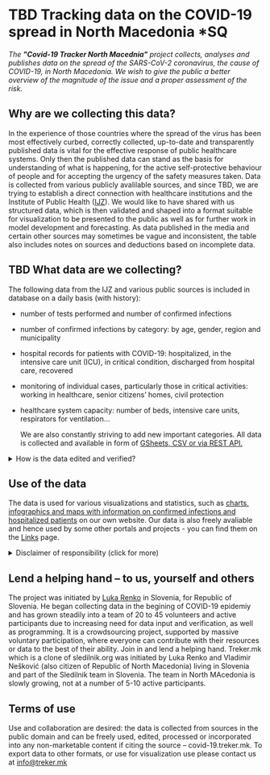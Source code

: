 # TBD Tracking data on the COVID-19 spread in North Macedonia *SQ

*The **"Covid-19 Tracker North Macednia"** project collects, analyses and publishes data on the spread of the SARS-CoV-2 coronavirus, the cause of COVID-19, in North Macedonia. We wish to give the public a better overview of the magnitude of the issue and a proper assessment of the risk.*

## Why are we collecting this data?

In the experience of those countries where the spread of the virus has been most effectively curbed, correctly collected, up-to-date and transparently published data is vital for the effective response of public healthcare systems. 
Only then the published data can stand as the basis for understanding of what is happening, for the active self-protective behaviour of people and for accepting the urgency of the safety measures taken.
Data is collected from various publicly avalilable sources, and since TBD, we are trying to establish a direct connection with healthcare institutions and the  Institute of Public Health ([IJZ](https://www.iph.mk)). We would like to have shared with us structured data, which is then validated and shaped into a format suitable for visualization to be presented to the public as well as for further work in model development and forecasting. As data published in the media and certain other sources may sometimes be vague and inconsistent, the table also includes notes on sources and deductions based on incomplete data.

## TBD What data are we collecting?

The following data from the IJZ and various public sources is included in database on a daily basis (with history):

-   number of tests performed and number of confirmed infections
    
-   number of confirmed infections by category: by age, gender, region and municipality
    
-   hospital records for patients with COVID-19: hospitalized, in the intensive care unit (ICU), in critical condition, discharged from hospital care, recovered
    
-   monitoring of individual cases, particularly those in critical activities: working in healthcare, senior citizens’ homes, civil protection
    
-   healthcare system capacity: number of beds, intensive care units, respirators for ventilation...
    
    We are also constantly striving to add new important categories.
    All data is collected and available in form of [GSheets, CSV or via REST API.](/en/datasources)
    

<details>
  <summary>How is the data edited and verified?</summary>

The database is updated with the IJZ data (by category). The data by region and age is sometimes updated subsequently and cross-checked as the data may change as a result of epidemiological research.

TBD Municipalities are tracked in [TBD the Places table](https://docs.google.com/spreadsheets/.
Updating the hospital care data – the Patients table process:

-   All hospital announcements for COVID-19 are monitored (TBD) – around TBD oClock.
    
-   The number of hospitalizations monitored: all departments, hospitalizations in intensive care units, and patients in critical condition.
    
-   Transitions (admissions/discharges) between individual conditions are also recorded (when detectable from the data).
    
-   Where the transition data (admission/discharge) is incomplete, the values are determined by means of deduction (using a formula).
    
-   All sources and deductions are recorded as comments in individual cells (possibility of verification).
    
-   The data is compared with the summary data on hospitalized patients and patients in intensive care published daily by the TBD at TBD pm.
    

</details>

## Use of the data

The data is used for various visualizations and statistics, such as [charts, infographics and maps with information on confirmed infections and hospitalized patients](/en/stats) on our own website. 
Our data is also freely avaliable and hence used by some other portals and projects - you can find them on the [Links](/en/links) page.

<details>
  <summary>Disclaimer of responsibility (click for more)</summary>

**Please note: The information published on our site, including links to models and other sites to which we are not directly connected, is prepared with the utmost care, using available sources of data, knowledge, methodologies and technologies, in accordance with scientific standards. We believe that the visualizations and models can help explain the various factors behind the spread of the virus, including the impact of the safety measures taken and of possible future measures. Through this, we wish to emphasize that we all play an important role in this pandemic. Nonetheless, we cannot fully guarantee the accuracy, completeness or usefulness of the information on these sites, and we explicitly disclaim any responsibility for further interpretations and simulations which cite our visualizations as a source.*

</details>

## Lend a helping hand – to us, yourself and others

The project was initiated by [Luka Renko](https://twitter.com/LukaRenko) in Slovenia, for Republic of Slovenia. He began collecting data in the begining of COVID-19 epidemiy and has grown steadily into a team of 20 to 45 volunteers and active participants due to increasing need for data input and verification, as well as programming. It is a crowdsourcing project, supported by massive voluntary participation, where everyone can contribute with their resources or data to the best of their ability. Join in and lend a helping hand. Treker.mk which is a clone of sledilnik.org was initiated by Luka Renko and Vladimir Nešković (also citizen of Republic of North Macedonia) living in Slovenia and part of the Sledilnik team in Slovenia. 
The team in North MAcedonia is slowly growing, not at a number of 5-10 active participants.

## Terms of use

Use and collaboration are desired: the data is collected from sources in the public domain and can be freely used, edited, processed or incorporated into any non-marketable content if citing the source – covid-19.treker.mk.
To export data to other formats, or use for visualization use please contact us at info@treker.mk
